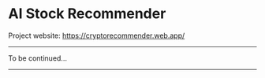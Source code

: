 # AI Stock Recommender

Project website: https://cryptorecommender.web.app/

---

To be continued...

---

